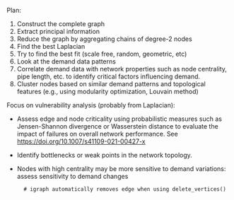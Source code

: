 Plan:

1. Construct the complete graph
2. Extract principal information
3. Reduce the graph by aggregating chains of degree-2 nodes
4. Find the best Laplacian
5. Try to find the best fit (scale free, random, geometric, etc)
6. Look at the demand data patterns
7. Correlate demand data with network properties such as node centrality, pipe length, etc. to identify critical factors influencing demand.
8. Cluster nodes based on similar demand patterns and topological features (e.g., using modularity optimization, Louvain method)

Focus on vulnerability analysis (probably from Laplacian):

* Assess edge and node criticality using probabilistic measures such as Jensen-Shannon divergence or Wasserstein distance to evaluate the impact of failures on overall network performance. See https://doi.org/10.1007/s41109-021-00427-x
* Identify bottlenecks or weak points in the network topology.
* Nodes with high centrality may be more sensitive to demand variations: assess sensitivity to demand changes


        # igraph automatically removes edge when using delete_vertices()